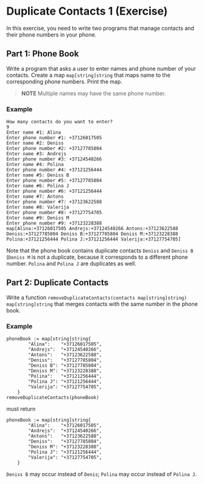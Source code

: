 # Duplicate Contacts 1 (Exercise)

In this exercise, you need to write two programs that manage contacts and their phone numbers in your phone. 

## Part 1: Phone Book

Write a program that asks a user to enter names and phone number of your contacts.
Create a map `map[string]string` that maps name to the corresponding phone numbers.
Print the map.

> **NOTE** Multiple names may have the same phone number.

### Example

```
How many contacts do you want to enter?
9
Enter name #1: Alina
Enter phone number #1: +37126017505
Enter name #2: Deniss
Enter phone number #2: +37127785804
Enter name #3: Andrejs
Enter phone number #3: +37124540266
Enter name #4: Polina
Enter phone number #4: +37121256444
Enter name #5: Deniss B
Enter phone number #5: +37127785804
Enter name #6: Polina J
Enter phone number #6: +37121256444
Enter name #7: Antons
Enter phone number #7: +37123622588
Enter name #8: Valerija
Enter phone number #8: +37127754705
Enter name #9: Deniss M
Enter phone number #9: +37123228388
map[Alina:+37126017505 Andrejs:+37124540266 Antons:+37123622588 Deniss:+37127785804 Deniss B:+37127785804 Deniss M:+37123228388 Polina:+37121256444 Polina J:+37121256444 Valerija:+37127754705]
```

Note that the phone book contains duplicate contacts `Deniss` and `Deniss B` (`Deniss M` is not a duplicate, because it corresponds to a different phone number. `Polina` and `Polina J` are duplicates as well.

## Part 2: Duplicate Contacts

Write a function `removeDuplicateContacts(contacts map[string]string) map[string]string`
that merges contacts with the same number in the phone book.

### Example

```
phoneBook := map[string]string{
		"Alina":    "+37126017505",
		"Andrejs":  "+37124540266",
		"Antons":   "+37123622588",
		"Deniss":   "+37127785804",
		"Deniss B": "+37127785804",
		"Deniss M": "+37123228388",
		"Polina":   "+37121256444",
		"Polina J": "+37121256444",
		"Valerija": "+37127754705",
	}
removeDuplicateContacts(phoneBook)
```

must return

```
phoneBook := map[string]string{
		"Alina":    "+37126017505",
		"Andrejs":  "+37124540266",
		"Antons":   "+37123622588",
		"Deniss":   "+37127785804",
		"Deniss M": "+37123228388",
		"Polina J": "+37121256444",
		"Valerija": "+37127754705",
	}
```

`Deniss B` may occur instead of `Denis`; `Polina` may occur instead of `Polina J`.
